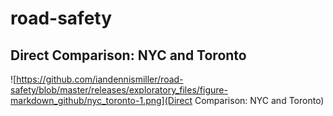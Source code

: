# road-safety

## Direct Comparison: NYC and Toronto

![https://github.com/iandennismiller/road-safety/blob/master/releases/exploratory_files/figure-markdown_github/nyc_toronto-1.png](Direct Comparison: NYC and Toronto)
